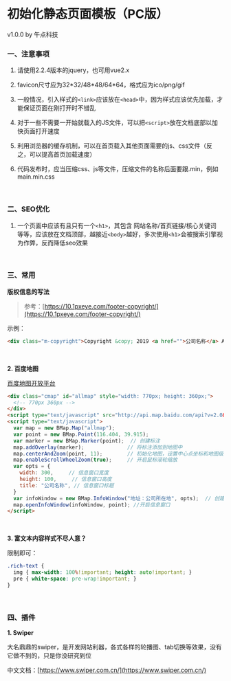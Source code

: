 # 初始化静态页面模板（PC版）
v1.0.0 by 午点科技
<br>

### 一、注意事项
1. 请使用2.2.4版本的jquery，也可用vue2.x

2. favicon尺寸应为32\*32/48\*48/64\*64，格式应为ico/png/gif

3. 一般情况，引入样式的`<link>`应该放在`<head>`中，因为样式应该优先加载，才能保证页面在刚打开时不错乱

4. 对于一些不需要一开始就载入的JS文件，可以把`<script>`放在文档底部以加快页面打开速度

5. 利用浏览器的缓存机制，可以在首页载入其他页面需要的js、css文件（反之，可以提高首页加载速度）

6. 代码发布时，应当压缩css、js等文件，压缩文件的名称后面要跟.min，例如main.min.css
<br>

### 二、SEO优化
1. 一个页面中应该有且只有一个`<h1>`，其包含 网站名称/首页链接/核心关键词 等等，应该放在文档顶部，越接近`<body>`越好，多次使用`<h1>`会被搜索引擎视为作弊，反而降低seo效果
<br>

### 三、常用

**版权信息的写法**

>参考：[https://10.1pxeye.com/footer-copyright/](https://10.1pxeye.com/footer-copyright/)

示例：
```html
<div class="m-copyright">Copyright &copy; 2019 <a href="">公司名称</a> All Right Reserved</div>
```
<br>

**2. 百度地图**

[百度地图开放平台](http://lbsyun.baidu.com/)
```html
<div class="cmap" id="allmap" style="width: 770px; height: 360px;">
  <!-- 770px 360px -->
</div>
<script type="text/javascript" src="http://api.map.baidu.com/api?v=2.0&ak=4E5A3Fb789138a0ab8431f42a887aea1"></script>
<script type="text/javascript">
  var map = new BMap.Map("allmap");
  var point = new BMap.Point(116.404, 39.915);
  var marker = new BMap.Marker(point);  // 创建标注
  map.addOverlay(marker);              // 将标注添加到地图中
  map.centerAndZoom(point, 11);        // 初始化地图，设置中心点坐标和地图级别 
  map.enableScrollWheelZoom(true);     // 开启鼠标滚轮缩放
  var opts = {
    width: 300,     // 信息窗口宽度
    height: 100,     // 信息窗口高度
    title: "公司名称", // 信息窗口标题
  }
  var infoWindow = new BMap.InfoWindow("地址：公司所在地", opts);  // 创建信息窗口对象
  map.openInfoWindow(infoWindow, point); //开启信息窗口
</script>
```
<br>

**3. 富文本内容样式不尽人意？**

限制即可：
```scss
.rich-text {
  img { max-width: 100%!important; height: auto!important; }
  pre { white-space: pre-wrap!important; }
}
```
<br>

### 四、插件

**1. Swiper**

大名鼎鼎的swiper，是开发网站利器，各式各样的轮播图、tab切换等效果，没有它做不到的，只是你没研究到位

中文文档：[https://www.swiper.com.cn/](https://www.swiper.com.cn/)

<br>